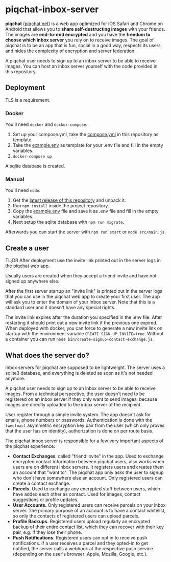 # piqchat-inbox-server

**piqchat** ([piqchat.net](https://piqchat.net)) is a web app optimized for iOS Safari and Chrome on Android that allows you to **share self-destructing images** with your friends. The images are **end-to-end encrypted** and you have the **freedom to choose which inbox server** you rely on to receive images. The goal of piqchat is to be an app that is fun, social in a good way, respects its users and hides the complexity of encryption and server federation.

A piqchat user needs to sign up to an inbox server to be able to receive images. You can host an inbox server yourself with the code provided in this repository.

## Deployment

TLS is a requirement.

### Docker

You'll need `docker` and `docker-compose`.

1. Set up your compose.yml, take the [compose.yml](compose.yml) in this repository as template.
2. Take the [example.env](example.env) as template for your .env file and fill in the empty variables.
3. `docker-compose up`

A sqlite database is created.

### Manual

You'll need `node`.

1. Get the [latest release of this repository](https://github.com/carlreinecken/piqchat-inbox-server/releases/latest) and unpack it.
2. Run `npm install` inside the project repository.
3. Copy the [example.env](example.env) file and save it as .env file and fill in the empty variables.
4. Next setup the sqlite database with `npm run migrate`.

Afterwards you can start the server with `npm run start` or `node src/main.js`.

## Create a user

TL;DR After deployment use the invite link printed out in the server logs in the piqchat web app.

Usually users are created when they accept a friend invite and have not signed up anywhere else.

After the first server startup an "invite link" is printed out in the server logs that you can use in the piqchat web app to create your first user. The app will ask you to enter the domain of your inbox server. Note that this is a standard user and it doesn't have any special rights.

The invite link expires after the duration you specified in the .env file. After restarting it should print out a new invite link if the previous one expired. When deployed with docker, you can force to generate a new invite link on startup with the environment variable `CREATE_SIGN_UP_INVITE=true`. Without a container you can run `node bin/create-signup-contact-exchange.js`.

## What does the server do?

Inbox servers for piqchat are supposed to be lightweight. The server uses a sqlite3 database, and everything is deleted as soon as it's not needed anymore.

A piqchat user needs to sign up to an inbox server to be able to receive images. From a technical perspective, the user doesn't need to be registered on an inbox server if they only want to send images, because images are directly uploaded to the inbox server of the recipient.

User register through a simple invite system. The app doesn't ask for emails, phone numbers or passwords. Authentication is done with the `tweetnacl` asymmetric encryption key pair from the user (which only proves that the user has *an* identity), authorization is done on per route basis.

The piqchat inbox server is responsible for a few very important aspects of the piqchat experience:

- **Contact Exchanges**, called "friend invite" in the app. Used to exchange encrypted contact information between piqchat users, also works when users are on different inbox servers. It registers users and creates them an account that "want to". The piqchat app only asks the user to signup who don't have somewhere else an account. Only registered users can create a contact exchange.
- **Parcels.** Used to exchange any encrypted stuff between users, which have added each other as contact. Used for images, contact suggestions or profile updates.
- **User Accounts.** Only registered users can receive parcels on your inbox server. The primary purpose of an account is to have a contact whitelist, so only the contacts of registered users can upload parcels.
- **Profile Backups.** Registered users upload regularly an encrypted backup of their entire contact list, which they can recover with their key pair, e.g. if they lose their phone.
- **Push Notifications.** Registered users can opt in to receive push notifications. If a user receives a parcel and they opted-in to get notified, the server calls a webhook at the respective push service (depending on the user's browser: Apple, Mozilla, Google, etc.).
